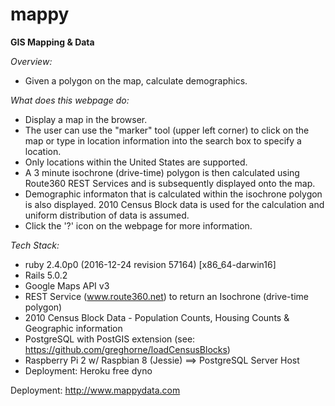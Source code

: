 # mappy
**GIS Mapping & Data**


*Overview:*

- Given a polygon on the map, calculate demographics.

*What does this webpage do:*

- Display a map in the browser.
- The user can use the "marker" tool (upper left corner) to click on the map or type in location information into the search box to specify a location.
- Only locations within the United States are supported.
- A 3 minute isochrone (drive-time) polygon is then calculated using Route360 REST Services and is subsequently displayed onto the map.  
- Demographic informaton that is calculated within the isochrone polygon is also displayed.  2010 Census Block data is used for the calculation and uniform distribution of data is assumed.
- Click the '?' icon on the webpage for more information.

*Tech Stack:*

- ruby 2.4.0p0 (2016-12-24 revision 57164) [x86_64-darwin16]
- Rails 5.0.2
- Google Maps API v3
- REST Service (www.route360.net) to return an Isochrone (drive-time polygon)
- 2010 Census Block Data - Population Counts, Housing Counts & Geographic information
- PostgreSQL with PostGIS extension (see: https://github.com/greghorne/loadCensusBlocks)
- Raspberry Pi 2 w/ Raspbian 8 (Jessie) ==> PostgreSQL Server Host 
- Deployment: Heroku free dyno

Deployment: <a href="http://www.mappydata.com" target="_blank">http://www.mappydata.com</a>

